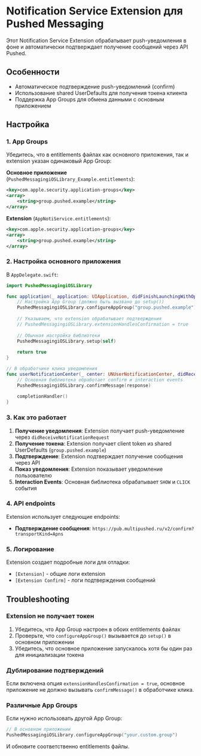# Notification Service Extension для Pushed Messaging

Этот Notification Service Extension обрабатывает push-уведомления в фоне и автоматически подтверждает получение сообщений через API Pushed.

## Особенности

- Автоматическое подтверждение push-уведомлений (confirm)
- Использование shared UserDefaults для получения токена клиента
- Поддержка App Groups для обмена данными с основным приложением

## Настройка

### 1. App Groups
Убедитесь, что в entitlements файлах как основного приложения, так и extension указан одинаковый App Group:

**Основное приложение** (`PushedMessagingiOSLibrary_Example.entitlements`):
```xml
<key>com.apple.security.application-groups</key>
<array>
    <string>group.pushed.example</string>
</array>
```

**Extension** (`AppNotiService.entitlements`):
```xml
<key>com.apple.security.application-groups</key>
<array>
    <string>group.pushed.example</string>
</array>
```

### 2. Настройка основного приложения

В `AppDelegate.swift`:

```swift
import PushedMessagingiOSLibrary

func application(_ application: UIApplication, didFinishLaunchingWithOptions launchOptions: [UIApplication.LaunchOptionsKey: Any]?) -> Bool {
    // Настройка App Group (должно быть вызвано до setup())
    PushedMessagingiOSLibrary.configureAppGroup("group.pushed.example")
    
    // Указываем, что extension обрабатывает подтверждения
    // PushedMessagingiOSLibrary.extensionHandlesConfirmation = true
    
    // Обычная настройка библиотеки
    PushedMessagingiOSLibrary.setup(self)
    
    return true
}

// В обработчике клика уведомления
func userNotificationCenter(_ center: UNUserNotificationCenter, didReceive response: UNNotificationResponse, withCompletionHandler completionHandler: @escaping () -> Void) {
    // Основная библиотека обработает confirm и interaction events
    PushedMessagingiOSLibrary.confirmMessage(response)
    
    completionHandler()
}
```

### 3. Как это работает

1. **Получение уведомления**: Extension получает push-уведомление через `didReceiveNotificationRequest`
2. **Получение токена**: Extension получает client token из shared UserDefaults (`group.pushed.example`)
3. **Подтверждение**: Extension подтверждает получение сообщения через API
4. **Показ уведомления**: Extension показывает уведомление пользователю
5. **Interaction Events**: Основная библиотека обрабатывает `SHOW` и `CLICK` события

### 4. API endpoints

Extension использует следующие endpoints:

- **Подтверждение сообщения**: `https://pub.multipushed.ru/v2/confirm?transportKind=Apns`

### 5. Логирование

Extension создает подробные логи для отладки:
- `[Extension]` - общие логи extension
- `[Extension Confirm]` - логи подтверждения сообщений  

## Troubleshooting

### Extension не получает токен
1. Убедитесь, что App Group настроен в обоих entitlements файлах
2. Проверьте, что `configureAppGroup()` вызывается до `setup()` в основном приложении
3. Убедитесь, что основное приложение запускалось хотя бы один раз для инициализации токена

### Дублирование подтверждений
Если включена опция `extensionHandlesConfirmation = true`, основное приложение не должно вызывать `confirmMessage()` в обработчике клика.

### Различные App Groups
Если нужно использовать другой App Group:

```swift
// В основном приложении
PushedMessagingiOSLibrary.configureAppGroup("your.custom.group")
```

И обновите соответственно entitlements файлы. 